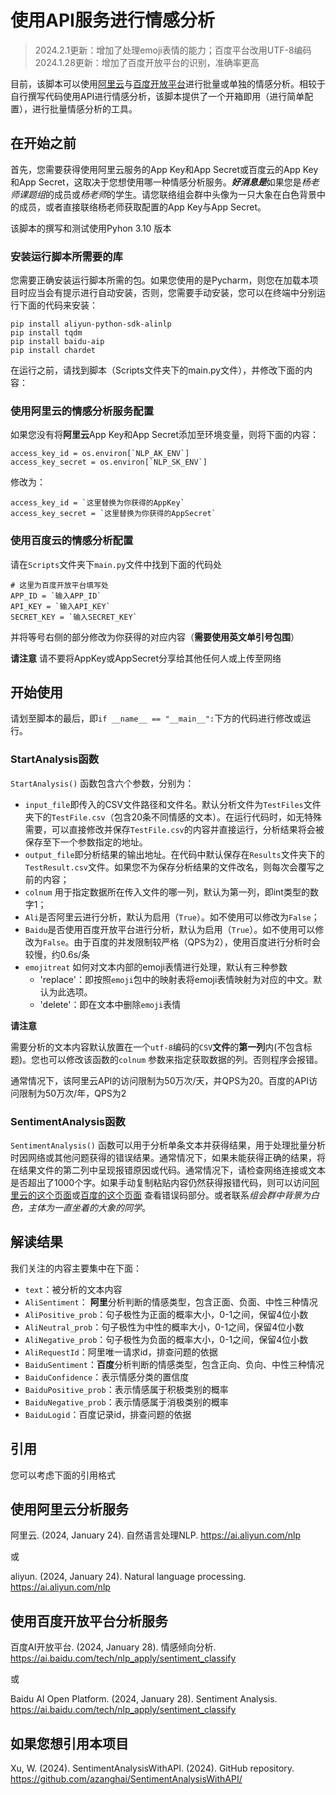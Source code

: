 # 使用API服务进行情感分析

> 2024.2.1更新：增加了处理emoji表情的能力；百度平台改用UTF-8编码
> 2024.1.28更新：增加了百度开放平台的识别，准确率更高


目前，该脚本可以使用[阿里云](https://help.aliyun.com/document_detail/179345.html)与[百度开放平台](https://ai.baidu.com/tech/nlp_apply/sentiment_classify)进行批量或单独的情感分析。相较于自行撰写代码使用API进行情感分析，该脚本提供了一个开箱即用（进行简单配置），进行批量情感分析的工具。

## 在开始之前

首先，您需要获得使用阿里云服务的App Key和App Secret或百度云的App Key和App Secret，这取决于您想使用哪一种情感分析服务。***好消息是***如果您是*杨老师课题组*的成员或*杨老师*的学生。请您联络组会群中头像为一只大象在白色背景中的成员，或者直接联络杨老师获取配置的App
Key与App Secret。

该脚本的撰写和测试使用Pyhon 3.10 版本

### 安装运行脚本所需要的库

您需要正确安装运行脚本所需的包。如果您使用的是Pycharm，则您在加载本项目时应当会有提示进行自动安装，否则，您需要手动安装，您可以在终端中分别运行下面的代码来安装：

```
pip install aliyun-python-sdk-alinlp
pip install tqdm
pip install baidu-aip
pip install chardet
```

在运行之前，请找到脚本（Scripts文件夹下的main.py文件），并修改下面的内容：

### 使用阿里云的情感分析服务配置

如果您没有将**阿里云**App Key和App Secret添加至环境变量，则将下面的内容：

```
access_key_id = os.environ[`NLP_AK_ENV`]
access_key_secret = os.environ[`NLP_SK_ENV`]
```

修改为：

```
access_key_id = `这里替换为你获得的AppKey`
access_key_secret = `这里替换为你获得的AppSecret`
```

### 使用百度云的情感分析配置

请在`Scripts`文件夹下`main.py`文件中找到下面的代码处
```
# 这里为百度开放平台填写处
APP_ID = `输入APP_ID`
API_KEY = `输入API_KEY`
SECRET_KEY = `输入SECRET_KEY`
```

并将等号右侧的部分修改为你获得的对应内容（**需要使用英文单引号包围**）

**请注意** 请不要将AppKey或AppSecret分享给其他任何人或上传至网络

## 开始使用

请划至脚本的最后，即`if __name__ == "__main__":`下方的代码进行修改或运行。

### StartAnalysis函数

`StartAnalysis()`
函数包含六个参数，分别为：

 - `input_file`即传入的CSV文件路径和文件名。默认分析文件为`TestFiles`文件夹下的`TestFile.csv`（包含20条不同情感的文本）。在运行代码时，如无特殊需要，可以直接修改并保存`TestFile.csv`的内容并直接运行，分析结果将会被保存至下一个参数指定的地址。
 - `output_file`即分析结果的输出地址。在代码中默认保存在`Results`文件夹下的`TestResult.csv`文件。如果您不为保存分析结果的文件改名，则每次会覆写之前的内容；
 - `colnum` 用于指定数据所在传入文件的哪一列，默认为第一列，即int类型的数字1；
 - `Ali`是否阿里云进行分析，默认为启用（`True`）。如不使用可以修改为`False`；
 - `Baidu`是否使用百度开放平台进行分析，默认为启用（`True`）。如不使用可以修改为`False`。由于百度的并发限制较严格（QPS为2），使用百度进行分析时会较慢，约0.6s/条
 - `emojitreat` 如何对文本内部的emoji表情进行处理，默认有三种参数
   - 'replace'：即按照`emoji`包中的映射表将emoji表情映射为对应的中文。默认为此选项。
   - 'delete'：即在文本中删除`emoji`表情

**请注意**

需要分析的文本内容默认放置在一个`utf-8`编码的`CSV`**文件**的**第一列**内(不包含标题)。您也可以修改该函数的`colnum`
参数来指定获取数据的列。否则程序会报错。

通常情况下，该阿里云API的访问限制为50万次/天，并QPS为20。百度的API访问限制为50万次/年，QPS为2

### SentimentAnalysis函数

`SentimentAnalysis()`
函数可以用于分析单条文本并获得结果，用于处理批量分析时因网络或其他问题获得的错误结果。通常情况下，如果未能获得正确的结果，将在结果文件的第二列中呈现报错原因或代码。通常情况下，请检查网络连接或文本是否超出了1000个字。如果手动复制粘贴内容仍然获得报错代码，则可以访问[阿里云的这个页面](https://help.aliyun.com/document_detail/179345.html)或[百度的这个页面](https://ai.baidu.com/ai-doc/NLP/tk6z52b9z#%E9%94%99%E8%AF%AF%E7%A0%81)
查看错误码部分。或者联系*组会群中背景为白色，主体为一直坐着的大象的同学*。

## 解读结果

我们关注的内容主要集中在下面：

 - `text`：被分析的文本内容
 - `AliSentiment`： **阿里**分析判断的情感类型，包含正面、负面、中性三种情况
 - `AliPositive_prob`：句子极性为正面的概率大小，0-1之间，保留4位小数
 - `AliNeutral_prob`：句子极性为中性的概率大小，0-1之间，保留4位小数
 - `AliNegative_prob`：句子极性为负面的概率大小，0-1之间，保留4位小数
 - `AliRequestId`：阿里唯一请求id，排查问题的依据
 - `BaiduSentiment`：**百度**分析判断的情感类型，包含正向、负向、中性三种情况
 - `BaiduConfidence`：表示情感分类的置信度
 - `BaiduPositive_prob`：表示情感属于积极类别的概率
 - `BaiduNegative_prob`：表示情感属于消极类别的概率
 - `BaiduLogid`：百度记录id，排查问题的依据

## 引用

您可以考虑下面的引用格式

## 使用阿里云分析服务

阿里云. (2024, January 24). 自然语言处理NLP. https://ai.aliyun.com/nlp

或

aliyun. (2024, January 24). Natural language processing. https://ai.aliyun.com/nlp

## 使用百度开放平台分析服务

百度AI开放平台. (2024, January 28). 情感倾向分析. https://ai.baidu.com/tech/nlp_apply/sentiment_classify

或


Baidu AI Open Platform. (2024, January 28). Sentiment Analysis. https://ai.baidu.com/tech/nlp_apply/sentiment_classify

## 如果您想引用本项目

Xu, W. (2024). SentimentAnalysisWithAPI. (2024). GitHub repository. https://github.com/azanghai/SentimentAnalysisWithAPI/





